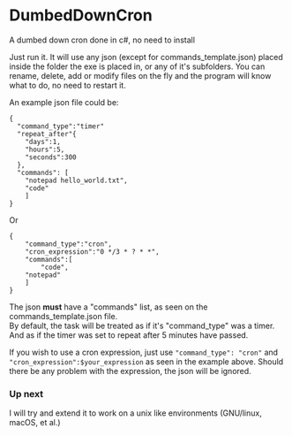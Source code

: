 # DumbedDownCron
A dumbed down cron done in c#, no need to install

Just run it. It will use any json (except for commands_template.json) placed inside the folder the exe is placed in, or any of it's subfolders. You can rename, delete, add or modify files on the fly and the program will know what to do, no need to restart it.

An example json file could be:
```
{
  "command_type":"timer"
  "repeat_after"{
    "days":1,
    "hours":5,
    "seconds":300
  },
  "commands": [
    "notepad hello_world.txt",
    "code"
    ]
}
```
Or
```
{
	"command_type":"cron",
	"cron_expression":"0 */3 * ? * *",
	"commands":[
		"code",
    "notepad"
	]
}
```

The json **must** have a "commands" list, as seen on the commands_template.json file.<br>
By default, the task will be treated as if it's "command_type" was a timer. And as if the timer was set to repeat after 5 minutes have passed.

If you wish to use a cron expression, just use `"command_type": "cron"` and `"cron_expression":$your_expression` as seen in the example above. Should there be any problem with the expression, the json will be ignored.

### Up next 
I will try and extend it to work on a unix like environments (GNU/linux, macOS, et al.)